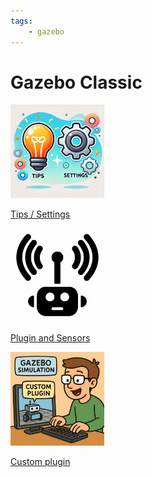 ```yaml
---
tags:
    - gazebo
---
```


# Gazebo Classic

<div class="grid-container">
    <div class="grid-item">
        <a href="tips_settings">
        <img src="/assets/images/tips_and_settings.png" width="150" height="150">
        <p>Tips / Settings</p>
        </a>
    </div>
    <div class="grid-item">
    <a href="sensors">
        <img src="images/sensors.png" width="150" height="150">
        <p>Plugin and Sensors</p>
        </a>
    </div>
    <div class="grid-item">
        <a href="custom_plugins">
        <img src="images/custom_plugin.png" width="150" height="150">
        <p>Custom plugin</p>
        </a>
    </div>
    
</div>